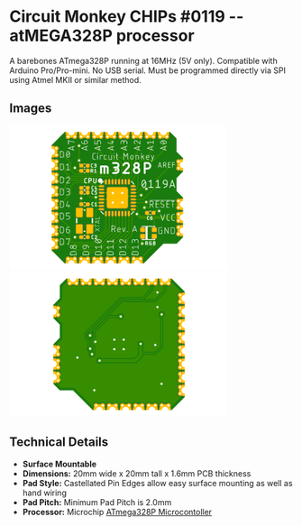 # Circuit Monkey CHIPs &#35;0119 -- atMEGA328P processor

A barebones ATmega328P running at 16MHz (5V only). Compatible with Arduino Pro/Pro-mini. No USB serial. Must be programmed directly via SPI using Atmel MKII or similar method.

## Images
 <img src="Documents/assets/0119A-m328p-preview-top.png" alt="Top View" width="386" /> <img src="Documents/assets/0119A-m328p-preview-bottom.png" alt="Bottom View" width="386" />

## Technical Details
* **Surface Mountable**
* **Dimensions:** 20mm wide x 20mm tall  x 1.6mm PCB thickness
* **Pad Style:** Castellated Pin Edges allow easy surface mounting as well as hand wiring
* **Pad Pitch:** Minimum Pad Pitch is 2.0mm
* **Processor:** Microchip [ATmega328P Microcontoller](https://ww1.microchip.com/downloads/en/DeviceDoc/Atmel-7810-Automotive-Microcontrollers-ATmega328P_Datasheet.pdf)
